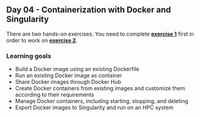 ## Day 04 - Containerization with Docker and Singularity
There are two hands-on exercises. You need to complete [**exercise 1**](/04-containers/exercise1/) first in order to work on [**exercise 2**](/04-containers/exercise2/).

### Learning goals

-  Build a Docker image using an existing Dockerfile
-  Run an existing Docker image as container
-  Share Docker images through Docker Hub
-  Create Docker containers from existing images and customize them according to their requirements
-  Manage Docker containers, including starting, stopping, and deleting
-  Export Docker images to Singularity and run on an HPC system


